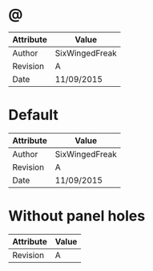 # @
| Attribute | Value |
| ---  | ---     |
| Author | SixWingedFreak |
| Revision | A |
| Date | 11/09/2015 |
# Default
| Attribute | Value |
| ---  | ---     |
| Author | SixWingedFreak |
| Revision | A |
| Date | 11/09/2015 |
# Without panel holes
| Attribute | Value |
| ---  | ---     |
| Revision | A |
